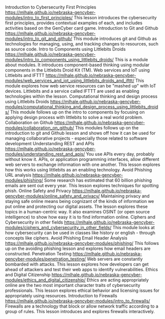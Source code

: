 <!-- tab separated syntax: title (required)	 link_to_module_root (required)	 short description (optional)  -->
Introduction to Cybersecurity First Principles	https://mlhale.github.io/nebraska-gencyber-modules/intro_to_first_principles/	This lesson introduces the cybersecurity first principles, provides contextual examples of each, and includes activities based on the GenCyber card game.
Introduction to Git and Github	https://mlhale.github.io/nebraska-gencyber-modules/intro_to_git_and_github/	This module introduces git and Github as technologies for managing, using, and tracking changes to resources, such as source code.
Intro to Components using Littlebits Droids	https://mlhale.github.io/nebraska-gencyber-modules/intro_to_components_using_littlebits_droids/	This is a module about modules. It introduces component-based thinking using modular components in the Littlebits Droid Kit (TM).
Web services and IoT using Littlebits and IFTTT	https://mlhale.github.io/nebraska-gencyber-modules/web_services_and_iot_using_littlebits_droids_and_ifttt/	This module explores how web service resources can be "mashed up" with IoT devices. Littlebits and a service called IFTTT are used as enabling technologies within the lesson.
Computational thinking and design process using Littlebits Droids	https://mlhale.github.io/nebraska-gencyber-modules/computational_thinking_and_design_process_using_littlebits_droids/	This module follows up on the intro to components by focusing on applying design process with littlebits to solve a real world problem.
Collaboration on Github	https://mlhale.github.io/nebraska-gencyber-modules/collaboration_on_github/	This modules follows up on the introduction to git and Github lesson and shows off how it can be used for managing collaborative projects - especially those related to software development
Understanding REST and APIs	https://mlhale.github.io/nebraska-gencyber-modules/understanding_rest_and_apis/	You use APIs every day, probably without know it. APIs, or application programming interfaces, allow different web servers to exchange information with one another. This lesson explores how this works using littlebits as an enabling technology.
Avoid Phishing URL analysis	https://mlhale.github.io/nebraska-gencyber-modules/phishing/	Some research has estimated that 60 billion phishing emails are sent out every year. This lesson explores techniques for spotting phish.
Online Safety and Privacy	https://mlhale.github.io/nebraska-gencyber-modules/online_safety_and_privacy/	Maintaining privacy and staying safe online means being cognizant of the kinds of information we put online and protecting our digital assets. The lesson explores these topics in a human-centric way. It also examines OSINT (or open source intelligence) to show how easy it is to find information online.
Ciphers and Cybersecurity in other fields	https://mlhale.github.io/nebraska-gencyber-modules/ciphers_and_cybersecurity_in_other_fields/	This module looks at how cybersecurity can be used in classes like history or english - through concepts like ciphers.
Avoid Phishing Email Header Analysis	https://mlhale.github.io/nebraska-gencyber-modules/phishing/	This follows up on the avoiding phishing lesson and explores how email headers are constructed.
Penetration Testing	https://mlhale.github.io/nebraska-gencyber-modules/penetration_testing/	Web servers are constantly bombarded with attacks. This lesson explores how developers can get ahead of attackers and test their web apps to identify vulnerabilities.
Ethics and Digital Citizenship	https://mlhale.github.io/nebraska-gencyber-modules/ethics_and_digital_citizenship/	Ethics are acting appropriately online are the two most important character traits of cybersecurity professionals. This lesson explores ethical behavior and licensing issues for appropriately using resources.
Introduction to Firewalls	https://mlhale.github.io/nebraska-gencyber-modules/intro_to_firewalls/	Firewalls are a technology that block or allow network traffic according to a group of rules. This lesson introduces and explores firewalls interactively.
